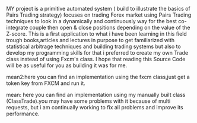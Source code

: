 MY project is a primitive automated system ( build to illustrate the basics of Pairs Trading  strategy) focuses on trading Forex market using Pairs Trading techniques to look in a dynamically and continuously way for the best co-integrate couple then open & close positions depending on the value of the Z-score.
This is a first application to what i have been learning in this field trough books,articles and lectures in purpose to get familiarized with statistical arbitrage techniques and building trading systems but also to develop my programming skills for that i preferred to create my own Trade class instead of using Fxcm's class.
I hope that reading this Source Code will be as useful for you as building it was for me.


mean2:here you can find an implementation using the fxcm class,just get a token key from FXCM and run it. 










mean: here you can find an implementation using my manually built class (ClassTrade).you may have some problems with it because of multi requests, but i am continually working to fix all problems and improve its performance.
